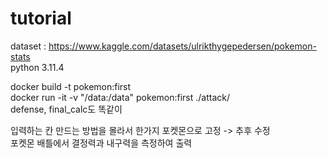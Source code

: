 # tutorial
dataset : https://www.kaggle.com/datasets/ulrikthygepedersen/pokemon-stats  
python 3.11.4

docker build -t pokemon:first  
docker run -it -v "/data:/data" pokemon:first ./attack/  
defense, final_calc도 똑같이  
  
입력하는 칸 만드는 방법을 몰라서 한가지 포켓몬으로 고정 -> 추후 수정  
포켓몬 배틀에서 결정력과 내구력을 측정하여 출력
